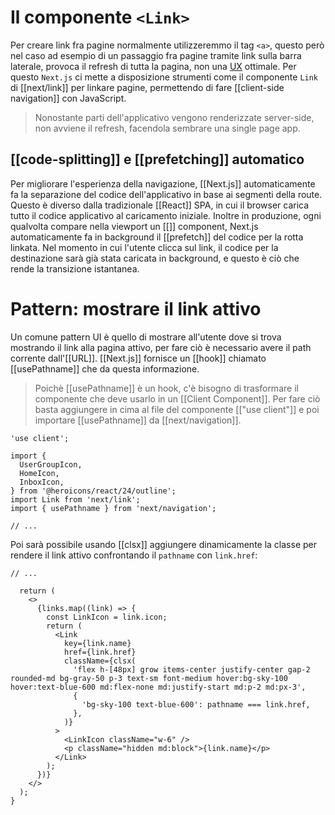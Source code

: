 # Il componente `<Link>`

Per creare link fra pagine normalmente utilizzeremmo il tag `<a>`, questo però nel caso ad esempio di un passaggio fra pagine tramite link sulla barra laterale, provoca il refresh di tutta la pagina, non una [UX](UX) ottimale. 
Per questo `Next.js` ci mette a disposizione strumenti come il componente `Link` di [[next/link]] per linkare pagine, permettendo di fare [[client-side navigation]] con JavaScript.

>Nonostante parti dell'applicativo vengono renderizzate server-side, non avviene il refresh, facendola sembrare una single page app.

## [[code-splitting]] e [[prefetching]] automatico

Per migliorare l'esperienza della navigazione, [[Next.js]] automaticamente fa la separazione del codice dell'applicativo in base ai segmenti della route. Questo è diverso dalla tradizionale [[React]] SPA, in cui il browser carica tutto il codice applicativo al caricamento iniziale.
Inoltre in produzione, ogni qualvolta compare nella viewport un [[<Link>]] component, Next.js automaticamente fa in background il [[prefetch]] del codice per la rotta linkata. Nel momento in cui l'utente clicca sul link, il codice per la destinazione sarà già stata caricata in background, e questo è ciò che rende la transizione istantanea.

# Pattern: mostrare il link attivo

Un comune pattern UI è quello di mostrare all'utente dove si trova mostrando il link alla pagina attivo, per fare ciò è necessario avere il path corrente dall'[[URL]].
[[Next.js]] fornisce un [[hook]] chiamato [[usePathname]] che da questa informazione.

>Poichè [[usePathname]] è un hook, c'è bisogno di trasformare il componente che deve usarlo in un [[Client Component]]. Per fare ciò basta aggiungere in cima al file del componente [["use client"]] e poi importare [[usePathname]] da [[next/navigation]].

```tsx
'use client';
 
import {
  UserGroupIcon,
  HomeIcon,
  InboxIcon,
} from '@heroicons/react/24/outline';
import Link from 'next/link';
import { usePathname } from 'next/navigation';
 
// ...
```

Poi sarà possibile usando [[clsx]] aggiungere dinamicamente la classe per rendere il link attivo confrontando il `pathname` con `link.href`:

```tsx 
// ...

  return (
    <>
      {links.map((link) => {
        const LinkIcon = link.icon;
        return (
          <Link
            key={link.name}
            href={link.href}
            className={clsx(
              'flex h-[48px] grow items-center justify-center gap-2 rounded-md bg-gray-50 p-3 text-sm font-medium hover:bg-sky-100 hover:text-blue-600 md:flex-none md:justify-start md:p-2 md:px-3',
              {
                'bg-sky-100 text-blue-600': pathname === link.href,
              },
            )}
          >
            <LinkIcon className="w-6" />
            <p className="hidden md:block">{link.name}</p>
          </Link>
        );
      })}
    </>
  );
}

```

